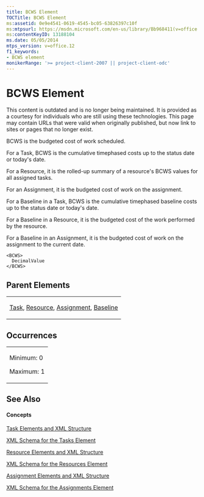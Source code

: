 ```yaml
---
title: BCWS Element
TOCTitle: BCWS Element
ms:assetid: 0e9e4541-0619-4545-bc05-63826397c10f
ms:mtpsurl: https://msdn.microsoft.com/en-us/library/Bb968411(v=office.12)
ms:contentKeyID: 13188104
ms.date: 05/05/2014
mtps_version: v=office.12
f1_keywords:
- BCWS element
monikerRange: '>= project-client-2007 || project-client-odc'
---
```


# BCWS Element

This content is outdated and is no longer being maintained. It is provided as a courtesy for individuals who are still using these technologies. This page may contain URLs that were valid when originally published, but now link to sites or pages that no longer exist.

BCWS is the budgeted cost of work scheduled.

For a Task, BCWS is the cumulative timephased costs up to the status date or today's date.

For a Resource, it is the rolled-up summary of a resource's BCWS values for all assigned tasks.

For an Assignment, it is the budgeted cost of work on the assignment.

For a Baseline in a Task, BCWS is the cumulative timephased baseline costs up to the status date or today's date.

For a Baseline in a Resource, it is the budgeted cost of the work performed by the resource.

For a Baseline in an Assignment, it is the budgeted cost of work on the assignment to the current date.

    <BCWS>
      DecimalValue
    </BCWS>

## Parent Elements

<table>
<colgroup>
<col style="width: 100%" />
</colgroup>
<tbody>
<tr class="odd">
<td><p><a href="bb968487(v=office.12).md">Task</a>, <a href="bb968715(v=office.12).md">Resource</a>, <a href="bb968611(v=office.12).md">Assignment</a>, <a href="bb968599(v=office.12).md">Baseline</a></p></td>
</tr>
</tbody>
</table>

## Occurrences

<table>
<colgroup>
<col style="width: 100%" />
</colgroup>
<tbody>
<tr class="odd">
<td><p>Minimum: 0</p>
<p>Maximum: 1</p></td>
</tr>
</tbody>
</table>

## See Also

#### Concepts

[Task Elements and XML Structure](bb968475\(v=office.12\).md)

[XML Schema for the Tasks Element](bb968415\(v=office.12\).md)

[Resource Elements and XML Structure](bb968445\(v=office.12\).md)

[XML Schema for the Resources Element](bb968511\(v=office.12\).md)

[Assignment Elements and XML Structure](bb968738\(v=office.12\).md)

[XML Schema for the Assignments Element](bb968414\(v=office.12\).md)

